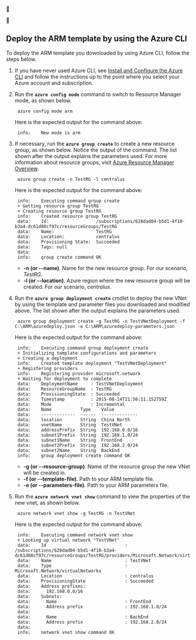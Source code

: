 <!-- not suitable for Mooncake -->


<!-- not suitable for Mooncake -->


## Deploy the ARM template by using the Azure CLI

To deploy the ARM template you downloaded by using Azure CLI, follow the steps below.

1. If you have never used Azure CLI, see [Install and Configure the Azure CLI](/documentation/articles/xplat-cli-install) and follow the instructions up to the point where you select your Azure account and subscription.
2. Run the **`azure config mode`** command to switch to Resource Manager mode, as shown below.

		azure config mode arm

	Here is the expected output for the command above:

		info:    New mode is arm

3. If necessary, run the **`azure group create`** to create a new resource group, as shown below. Notice the output of the command. The list shown after the output explains the parameters used. For more information about resource groups, visit [Azure Resource Manager Overview](/documentation/articles/resource-group-overview).

		azure group create -n TestRG -l centralus

	Here is the expected output for the command above:

		info:    Executing command group create
		+ Getting resource group TestRG
		+ Creating resource group TestRG
		info:    Created resource group TestRG
		data:    Id:                  /subscriptions/628dad04-b5d1-4f10-b3a4-dc61d88cf97c/resourceGroups/TestRG
		data:    Name:                TestRG
		data:    Location:            centralus
		data:    Provisioning State:  Succeeded
		data:    Tags: null
		data:
		info:    group create command OK

	- **-n (or --name)**. Name for the new resource group. For our scenario, *TestRG*.
	- **-l (or --location)**. Azure region where the new resource group will be created. For our scenario, *centralus*.

4. Run the **`azure group deployment create`** cmdlet to deploy the new VNet by using the template and parameter files you downloaded and modified above. The list shown after the output explains the parameters used.

		azure group deployment create -g TestRG -n TestVNetDeployment -f C:\ARM\azuredeploy.json -e C:\ARM\azuredeploy-parameters.json

	Here is the expected output for the command above:

		info:    Executing command group deployment create
		+ Initializing template configurations and parameters
		+ Creating a deployment
		info:    Created template deployment "TestVNetDeployment"
		+ Registering providers
		info:    Registering provider microsoft.network
		+ Waiting for deployment to complete
		data:    DeploymentName     : TestVNetDeployment
		data:    ResourceGroupName  : TestRG
		data:    ProvisioningState  : Succeeded
		data:    Timestamp          : 2015-08-14T21:56:11.152759Z
		data:    Mode               : Incremental
		data:    Name           Type    Value
		data:    -------------  ------  --------------
		data:    location       String  China North
		data:    vnetName       String  TestVNet
		data:    addressPrefix  String  192.168.0.0/16
		data:    subnet1Prefix  String  192.168.1.0/24
		data:    subnet1Name    String  FrontEnd
		data:    subnet2Prefix  String  192.168.2.0/24
		data:    subnet2Name    String  BackEnd
		info:    group deployment create command OK

	- **-g (or --resource-group)**. Name of the resource group the new VNet will be created in.
	- **-f (or --template-file)**. Path to your ARM template file.
	- **-e (or --parameters-file)**. Path to your ARM parameters file.

5. Run the **`azure network vnet show`** command to view the properties of the new vnet, as shown below.

		azure network vnet show -g TestRG -n TestVNet

	Here is the expected output for the command above:

		info:    Executing command network vnet show
		+ Looking up virtual network "TestVNet"
		data:    Id                              : /subscriptions/628dad04-b5d1-4f10-b3a4-dc61d88cf97c/resourceGroups/TestRG/providers/Microsoft.Network/virtualNetworks/TestVNet
		data:    Name                            : TestVNet
		data:    Type                            : Microsoft.Network/virtualNetworks
		data:    Location                        : centralus
		data:    ProvisioningState               : Succeeded
		data:    Address prefixes:
		data:      192.168.0.0/16
		data:    Subnets:
		data:      Name                          : FrontEnd
		data:      Address prefix                : 192.168.1.0/24
		data:
		data:      Name                          : BackEnd
		data:      Address prefix                : 192.168.2.0/24
		data:
		info:    network vnet show command OK
